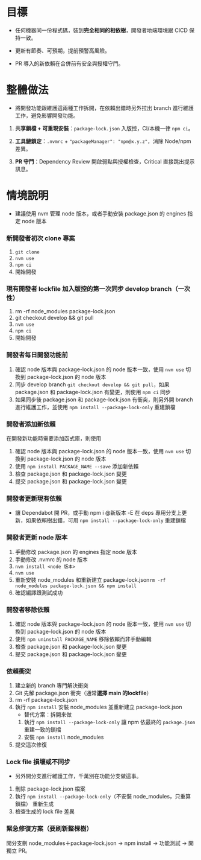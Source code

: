 # **目標**

- 任何機器同一份程式碼，裝到**完全相同的相依樹**，開發者地端環境跟 CICD 保持一致。

- 更新有節奏、可預期，提前預警高風險。

- PR 導入的新依賴在合併前有安全與授權守門。

# **整體做法**

- 將開發功能跟維護這兩種工作拆開，在依賴出錯時另外拉出 branch 進行維護工作，避免影響開發功能。

1. **共享鎖檔 + 可重現安裝**：`package-lock.json` 入版控，CI/本機一律 `npm ci`。

2. **工具鏈鎖定**：`.nvmrc` + `"packageManager": "npm@x.y.z"`，消除 Node/npm 差異。

3. **PR 守門**：Dependency Review 開啟弱點與授權檢查，Critical 直接跳出提示訊息。

# 情境說明

- 建議使用 nvm 管理 node 版本，或者手動安裝 package.json 的 engines 指定 node 版本

### 新開發者初次 clone 專案 

1. `git clone` 
2. `nvm use`
3. `npm ci` 
4. 開始開發

### 現有開發者 lockfile 加入版控的第一次同步 develop branch（一次性）

1. rm -rf node_modules package-lock.json
2. git checkout develop && git pull
3. `nvm use`
4. `npm ci` 
5. 開始開發

### 開發者每日開發功能前

1. 確認 node 版本與 package-lock.json 的 node 版本一致，使用 `nvm use` 切換到 package-lock.json 的 node 版本
2. 同步 develop branch `git checkout develop && git pull`，如果 package.json 和 package-lock.json 有變更，則使用 `npm ci` 同步
3. 如果同步後 package.json 和 package-lock.json 有衝突，則另外開 branch 進行維護工作，並使用 `npm install --package-lock-only` 重建鎖檔

### 開發者添加新依賴 

在開發新功能時需要添加函式庫，則使用

1. 確認 node 版本與 package-lock.json 的 node 版本一致，使用 `nvm use` 切換到 package-lock.json 的 node 版本
2. 使用 `npm install PACKAGE_NAME --save` 添加新依賴
3. 檢查 package.json 和 package-lock.json 變更
4. 提交 package.json 和 package-lock.json 變更


### 開發者更新現有依賴 

- 讓 Dependabot 開 PR，或手動 npm i <pkg>@新版本 -E 在 deps 專用分支上更新，如果依賴樹出錯，可用 `npm install --package-lock-only` 重建鎖檔


### 開發者更新 node 版本

1. 手動修改 package.json 的 engines 指定 node 版本
2. 手動修改 .nvmrc 的 node 版本
3. `nvm install <node 版本>`
4. `nvm use`
5. 重新安裝 node_modules 和重新建立 package-lock.json`rm -rf node_modules package-lock.json && npm install`
6. 確認編譯跟測試成功

### 開發者移除依賴

1. 確認 node 版本與 package-lock.json 的 node 版本一致，使用 `nvm use` 切換到 package-lock.json 的 node 版本
2. 使用 `npm uninstall PACKAGE_NAME` 移除依賴而非手動編輯
3. 檢查 package.json 和 package-lock.json 變更
4. 提交 package.json 和 package-lock.json 變更


### 依賴衝突

1. 建立新的 branch 專門解決衝突
2. Git 先解 package.json 衝突（通常**選擇 main 的lockfile**）
3. rm -rf package-lock.json
4. 執行 `npm install` 安裝 node_modules 並重新建立 package-lock.json
   - 替代方案：拆開來做
   1. 執行 `npm install --package-lock-only` 讓 npm 依最終的 `package.json` 重建一致的鎖檔
   2. 安裝 `npm install` node_modules
5. 提交這次修復


### Lock file 損壞或不同步

- 另外開分支進行維護工作，千萬別在功能分支做這事。
1. 刪除 package-lock.json 檔案
2. 執行 `npm install --package-lock-only`（不安裝 node_modules，只重算鎖檔） 重新生成
3. 檢查生成的 lock file 差異

### 緊急修復方案（要刷新整棵樹）

開分支刪 node_modules＋package-lock.json → npm install → 功能測試 → 開 獨立 PR。
